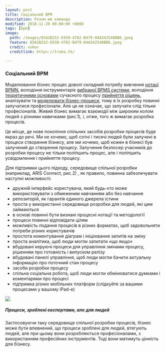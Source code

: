 ```yaml
---
layout: post
title: Соціальний BPM
description: Разом ми команда
modified: 2018-11-20 00:00:00 +0000
tags: [bpm]
image:
  path: /images/85A2B252-E930-4782-B479-04A342548BB6.jpeg
  feature: 85A2B252-E930-4782-B479-04A342548BB6.jpeg
  credit: vokov
  creditlink: https://treba.tk/

---
```

### Соціальний BPM

Моделювання бізнес процес доволі складний потребу вивчення [нотацї BPMN](https://lib.treba.tk/download/21/pdf/21.pdf), володіння інструментаріє [вибраної BPMS системи](https://lib.treba.tk/download/25/pdf/25.pdf), володіння [теоретичними основами](https://lib.treba.tk/download/25/pdf/25.pdf) сучасного процесу [прийняття рішень](https://lib.treba.tk/download/29/pdf/29.pdf), аналізувати та [моделювати бізнес-процеси](https://lib.treba.tk/download/22/pdf/22.pdf), тому в їх розробку повинні залучатися професіонали. Але це не означає, що залучати слід тільки професіоналів. Живий бізнес вимагає взаємодії між широким колом людей з різними навичками (рис.1), і, отже, того ж вимагає розробка процесів. 

Це місце, де нове покоління спільних засобів розробки процесів буде якраз до речі. Ми не хочемо, щоб сотні і тисячі людей були залучені в процеси створення бізнесу, але ми хочемо, щоб кожен в бізнесі був залучений до створення процесу. Залучення безпосер учасників до розробки процесу не тільки поліпшить процес, але і поліпшить усвідомлення і прийняття процесу. 

Для підтримки цього підходу, середовище спільної розробки (наприклад, ARIS Connect, рис.2) , як правило, повинна забезпечувати наступні можливості:

* дружній інтерфейс користувача, який будь-хто може використовувати з обмеженим навчанням або без навчання
* репозиторій, як гарантія єдиного джерела істини
* проста у використанні середовище розробки для людей, які цим займаються
* в основі повинні бути визнані процесні нотації та методології
* процеси повинні відповідати цілям
* можливість подання процесів в різних форматах, щоб задовольняти потреби різних користувачів
* простота коментування діаграм і ініціювання запитів на зміну
* проста аналітика, щоб люди могли запитати «що якщо»
* вбудовані керуючі процеси для управління змінами процесу, рішенням про готовність і випуском релізу
* вбудовані панелі управління, щоб люди могли бачити актуальну інформацію про поточний стан процесу
* засоби розробки процесу
* спільна соціальна робота, щоб люди могли обмінюватися думками і коментарями про процесі
* підтримка різних мобільних платформ (слідкуйте за вашими процесами у вашому iPad-е)

![][3]

##### Процеси, зроблені експертами, але для людей

Застосовуючи таку середовище спільної розробки процесів, бізнес може бути впевнений, що процеси зроблені для людей, втягують людей, але при цьому вони розробляються професіоналами, з використанням професійних інструментів. Тоді вони матимуть цінність для бізнесу.



[1]: http://www.bptrends.com/publicationfiles/01-08-2013-COL-ProcinPractice%20-%20Process%20for%20the%20People%20or%20Just%20for%20Experts-Davis.pdf
[2]: http://old.bpms.ru/fileadmin/articles/1_2013/P_in_p1.gif
[3]: http://old.bpms.ru/fileadmin/articles/1_2013/P_in_p2.gif